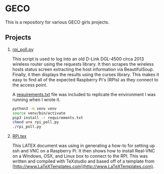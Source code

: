 # GECO
This is a repository for various GECO girls projects.

## Projects
1. [rpi_poll.py](./rpi_poll.py)

   This script is used to log into an old D-Link DGL-4500 circa 2013 wireless router using the requests library.  It then scrapes the wireless hosts status screen extracting the host information via BeautifulSoup.  Finally, it then displays the results using the curses library.  This makes it easy to find all of the expected Raspberry Pi's (RPIs) as they connect to the access point.

   A [requirements.txt](./requirements.txt) file was included to replicate the environment I was running when I wrote it.

   ```bash
   python3 -m venv venv
   source venv/bin/activate
   pip3 install -r requirements.txt
   chmod u+x rpi_poll.py
   ./rpi_poll.py
   ```   

2. [RPi.tex](./doc/RPi.tex)

   This LATEX document was using in generating a how-to for setting up ssh and VNC on a Raspberry Pi.  It then shows how to install Real-VNC on a Windows, OSX, and Linux box to connect to the RPI.  This was written and compiled with TeXstudio and based off of a template from [http://www.LaTeXTemplates.com](http://www.LaTeXTemplates.com).

